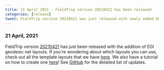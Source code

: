 ```yaml
---
title: 21 April 2021 - FieldTrip version 20210421 has been released
categories: [release]
tweet: FieldTrip version 20210421 was just released with newly added EGI geodesic net layouts! Check out all of the layouts we have here https://www.fieldtriptoolbox.org/template/layout/ and the tutorial on how to create one yourself https://www.fieldtriptoolbox.org/tutorial/layout/ . See http://www.fieldtriptoolbox.org/#21-april-2021
---
```


### 21 April, 2021

FieldTrip version [20210421](http://github.com/fieldtrip/fieldtrip/releases/tag/20210421) has just been released with the addition of EGI geodesic net layouts. If you're wondering about which layouts you can use, check out all the template layouts that we have [here](/template/layout/). We also have a tutorial on how to create one [here](/tutorial/layout/)! See [GitHub](https://github.com/fieldtrip/fieldtrip/compare/20210418...20210421) for the detailed list of updates.

